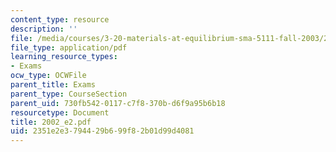```yaml
---
content_type: resource
description: ''
file: /media/courses/3-20-materials-at-equilibrium-sma-5111-fall-2003/2351e2e3794429b699f82b01d99d4081_2002_e2.pdf
file_type: application/pdf
learning_resource_types:
- Exams
ocw_type: OCWFile
parent_title: Exams
parent_type: CourseSection
parent_uid: 730fb542-0117-c7f8-370b-d6f9a95b6b18
resourcetype: Document
title: 2002_e2.pdf
uid: 2351e2e3-7944-29b6-99f8-2b01d99d4081
---
```

